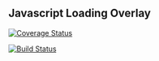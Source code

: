 ## Javascript Loading Overlay

[![Coverage Status](https://coveralls.io/repos/github/muhdfaiz/js-loading-overlay/badge.svg?branch=master)](https://coveralls.io/github/muhdfaiz/js-loading-overlay?branch=master)

[![Build Status](https://travis-ci.org/muhdfaiz/js-loading-overlay.svg?branch=master)](https://travis-ci.org/taniarascia/chip8)